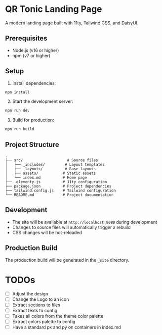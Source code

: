 # QR Tonic Landing Page

A modern landing page built with 11ty, Tailwind CSS, and DaisyUI.

## Prerequisites

- Node.js (v16 or higher)
- npm (v7 or higher)

## Setup

1. Install dependencies:
```bash
npm install
```

2. Start the development server:
```bash
npm run dev
```

3. Build for production:
```bash
npm run build
```

## Project Structure

```
.
├── src/                    # Source files
│   ├── _includes/         # Layout templates
│   ├── _layouts/          # Base layouts
│   ├── assets/           # Static assets
│   └── index.md          # Home page
├── .eleventy.js          # 11ty configuration
├── package.json          # Project dependencies
├── tailwind.config.js    # Tailwind configuration
└── README.md             # Project documentation
```

## Development

- The site will be available at `http://localhost:8080` during development
- Changes to source files will automatically trigger a rebuild
- CSS changes will be hot-reloaded

## Production Build

The production build will be generated in the `_site` directory. 

# TODOs

- [ ] Adjust the design
- [ ] Change the Logo to an icon
- [ ] Extract sections to files
- [ ] Extract texts to config
- [ ] Takes all colors from the theme color palette
- [ ] Extract colors palette to config
- [ ] Have a standard px and py on containers in index.md